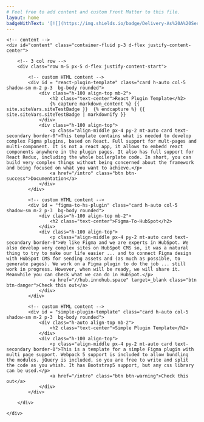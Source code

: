 ```yaml
---
# Feel free to add content and custom Front Matter to this file.
layout: home
badgeWithText: '[![](https://img.shields.io/badge/Delivery-As%20A%20Service-ff6200?style=for-the-badge&logo=react)](#)'
---
```

 
<div id="content_container" class="container-fluid">

    <!-- content -->
    <div id="content" class="container-fluid p-3 d-flex justify-content-center">

        <!-- 3 col row -->
        <div class="row m-5 px-5 d-flex justify-content-start">

            <!-- custom HTML content -->
            <div id = "react-plugin-template" class="card h-auto col-5 shadow-sm m-2 p-3  bg-body rounded">
                <div class="h-100 align-top mb-2">
                    <h2 class="text-center">React Plugin Template</h2>
                    {% capture markdown_content %} {{ site.siteVars.siteTestBadge }}  {% endcapture %} {{ site.siteVars.siteTestBadge | markdownify }}
                </div>
                <div class="h-100 align-top">
                    <p class="align-middle px-4 py-2 mt-auto card text-secondary border-0">This template contains what is needed to develop complex Figma plugins, based on React. Full support for mult-pages and multi-component. It is not a react app, it allows to embedd react components anywhere in the plugin pages. It also has full support for React Redux, including the whole boilerplate code. In short, you can build very complex things without being concerned about the framework and being focused on what you want to achieve.</p>
                    <a href="/intro" class="btn btn-success">Documentation</a>
                </div>
            </div>

            <!-- custom HTML content -->
            <div id = "figma-to-hs-plugin" class="card h-auto col-5 shadow-sm m-2 p-3  bg-body rounded">
                <div class="h-100 align-top mb-2">
                    <h2 class="text-center">Figma-To-HubSpot</h2>
                </div>
                <div class="h-100 align-top">
                    <p class="align-middle px-4 py-2 mt-auto card text-secondary border-0">We like Figma and we are experts in HubSpot. We also develop very complex sites on HubSpot CMS so, it was a natural thing to try to make our life easier ... and to connect Figma design with HubSpot CMS for sending assets and (as much as possible, to generate pages). We work on a Figma plugin to do the job ... still work in progress. However, when will be ready, we will share it. Meanwhile you can check what we can do in HubSpot.</p>
                    <a href="//hub.innohub.space" target=_blank class="btn btn-danger">Check this out</a>
                </div>
            </div>

            <!-- custom HTML content -->
            <div id = "simple-plugin-template" class="card h-auto col-5 shadow-sm m-2 p-3  bg-body rounded">
                <div class="h-auto align-top mb-2">
                    <h2 class="text-center">Simple Plugin Template</h2>
                </div>
                <div class="h-100 align-top">
                    <p class="align-middle px-4 py-2 mt-auto card text-secondary border-0">This is a template for a simple Figma plugin with multi page support. Webpack 5 support is included to allow bundling the modules. jQuery is included, so you are free to write and split the code as you whish. It has Bootstrap5 support, but any css library can be used.</p>
                    <a href="/intro" class="btn btn-warning">Check this out</a>
                </div>
            </div>

        </div>

    </div>

</div>

